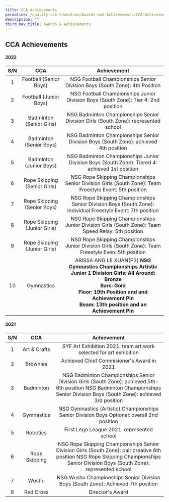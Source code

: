 ```yaml
---
title: CCA Achievements
permalink: /quality-cce-education/Awards-and-Achievements/CCA-Achievements/
description: ""
third_nav_title: Awards & Achievements
---
```

## CCA Achievements 

#### 2022

| S/N |       CCA       |                                                                                       Achievement                                                                                      |
|:---:|:---------------:|:--------------------------------------------------------------------------------------------------------------------------------------------------------------------------------------:|
|  1  |   Football (Senior Boys)  |NSG Football Championships Senior Division Boys (South Zone): 4th Position |
|  2  |     Football (Junior Boys)     |  NSG Football Championships Junior Division Boys  (South Zone): Tier 4: 2nd position                                                                                          |
|  3  |    Badminton (Senior Girls)    |    NSG Badminton Championships Senior Division Girls (South Zone): represented school   |
|  4  |    Badminton (Senior Boys)   |  NSG Badminton Championships Senior Division Boys (South Zone): achieved 4th position                |
|  5  |     Badminton (Junior Boys)   |    NSG Badminton Championships Junior Division Boys (South Zone): Tiered 4: achieved 1st position         |
|  6  |  Rope Skipping (Senior Girls) | NSG Rope Skipping Championships Senior Division Girls (South Zone): Team Freestyle Event: 5th position |
|  7  |      Rope Skipping (Senior Boys)   |    NSG Rope Skipping Championships Senior Division Boys (South Zone): Individual Freestyle Event: 7th position   |
|   8 |    Rope Skipping (Junior Girls)  | NSG Rope Skipping Championships Junior Division Girls (South Zone): Team Speed Relay: 5th position                       |
|  9  |    Rope Skipping (Junior Girls)   |    NSG Rope Skipping Championships Junior Division Girls (South Zone): Team Freestyle Even: 5th position    |
|  10 |    Gymnastics    |   ARISSA ANG LE XUAN(P3) <b>  NSG Gymnastics Championships Artistic Junior 1 Division Girls: All Around: Bronze   <br> Bars: Gold <br> Floor: 19th Position and and Achievement Pin <br> Beam: 13th position and an Achievement Pin   |

#### 2021

| S/N |       CCA       |                                                                                       Achievement                                                                                      |
|:---:|:---------------:|:--------------------------------------------------------------------------------------------------------------------------------------------------------------------------------------:|
|  1  |   Art & Crafts  |                                                           SYF Art Exhibition 2021: team art work selected for art exhibition                                                           |
|  2  |     Brownies    |  Achieved Chief Commisioner's Award in 2021                                                                                                                                            |
|  3  |    Badminton    |     NSG Badminton Championships Senior Division Girls (South Zone): achieved 5th-6th position  NSG Badminton Championships Senior Division Boys (South Zone): achieved 3rd position    |
|  4  |    Gymnastics   |  NSG Gymnastics (Artistic) Championships Senior Division Boys Optional: overall 2nd position                                                                                           |
|  5  |     Robotics    |                                                                      First Lego League 2021: represented school                                                                        |
|  6  |  Rope Skipping  | NSG Rope Skipping Championships Senior Division Girls (South Zone): pair creative 6th position   NSG Rope Skipping Championships Senior Division Boys (South Zone): represented school |
|  7  |       Wushu     |                                                    NSG Wushu Championships Senior Division Boys (South Zone): Achieved 7th position                                                    |
|   8 |     Red Cross   |                                                                                     Director's Award                                                                                   |